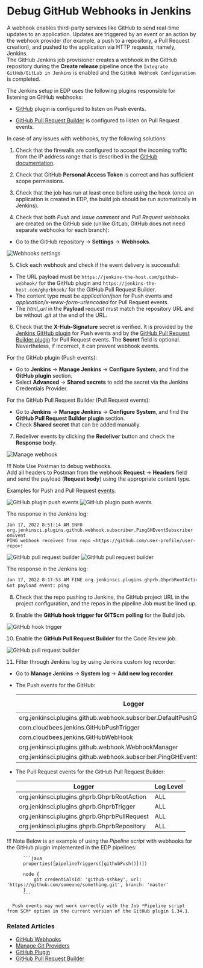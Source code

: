 # Debug GitHub Webhooks in Jenkins

A webhook enables third-party services like GitHub to send real-time updates to an application. Updates are triggered by an event or an action by the webhook provider (for example, a push to a repository, a Pull Request creation), and pushed to the application via HTTP requests, namely, Jenkins.<br />
The GitHub Jenkins job provisioner creates a webhook in the GitHub repository during the **Create release** pipeline once the `Integrate GitHub/GitLab in Jenkins` is enabled and the `GitHub Webhook Configuration` is completed.

The Jenkins setup in EDP uses the following plugins responsible for listening on GitHub webhooks:

* [GitHub](https://plugins.jenkins.io/github/) plugin is configured to listen on Push events.

* [GitHub Pull Request Builder](https://plugins.jenkins.io/ghprb/) is configured to listen on Pull Request events.

In case of any issues with webhooks, try the following solutions:

1. Check that the firewalls are configured to accept the incoming traffic from the IP address range that is described in the [GitHub documentation](https://docs.github.com/en/authentication/keeping-your-account-and-data-secure/about-githubs-ip-addresses).

2. Check that GitHub **Personal Access Token** is correct and has sufficient scope permissions.

3. Check that the job has run at least once before using the hook (once an application is created in EDP, the build job should be run automatically in Jenkins).

4. Check that both _Push_ and _issue comment_ and _Pull Request_ webhooks are created on the GitHub side (unlike GitLab, GitHub does not need separate webhooks for each branch):
  * Go to the GitHub repository -> **Settings** -> **Webhooks**.

  ![Webhooks settings](../assets/operator-guide/github-webhooks1.png "Webhooks settings")

5. Click each webhook and check if the event delivery is successful:
  * The URL payload must be `https://jenkins-the-host.com/github-webhook/` for the GitHub plugin and `https://jenkins-the-host.com/ghprbhook/` for the GitHub Pull Request Builder.
  * The content type must be *application/json* for Push events and *application/x-www-form-urlencoded* for Pull Request events.
  * The *html_url* in the **Payload** request must match the repository URL and be without *.git* at the end of the URL.

6. Check that the **X-Hub-Signature** secret is verified. It is provided by the [Jenkins GitHub plugin](https://plugins.jenkins.io/github/) for Push events and by the [GitHub Pull Request Builder plugin](https://plugins.jenkins.io/ghprb/) for Pull Request events. The **Secret** field is optional. Nevertheless, if incorrect, it can prevent webhook events.

  For the GitHub plugin (Push events):

  * Go to **Jenkins** -> **Manage Jenkins** -> **Configure System**, and find the **GitHub plugin** section.
  * Select **Advanced** -> **Shared secrets** to add the secret via the Jenkins Credentials Provider.

  For the GitHub Pull Request Builder (Pull Request events):

  * Go to **Jenkins** -> **Manage Jenkins** -> **Configure System**, and find the **GitHub Pull Request Builder plugin** section.
  * Check **Shared secret** that can be added manually.

7. Redeliver events by clicking the **Redeliver** button and check the **Response** body.

  ![Manage webhook](../assets/operator-guide/github-webhooks2.png "Manage webhook")

  !!! Note
      Use Postman to debug webhooks.<br />
      Add all headers to Postman from the webhook **Request** -> **Headers** field and send the payload (**Request body**) using the appropriate content type.<br />

  Examples for Push and Pull Request [events](https://docs.github.com/en/developers/webhooks-and-events/webhooks/webhook-events-and-payloads):

  ![GitHub plugin push events](../assets/operator-guide/github-webhooks-postman01.png "Postman push event payload headers")
  ![GitHub plugin push events](../assets/operator-guide/github-webhooks-postman1.png "GitHub plugin push events")

  The response in the Jenkins log:

  ```
  Jan 17, 2022 8:51:14 AM INFO org.jenkinsci.plugins.github.webhook.subscriber.PingGHEventSubscriber onEvent
  PING webhook received from repo <https://github.com/user-profile/user-repo>!
  ```

  ![GitHub pull request builder](../assets/operator-guide/github-webhooks-postman02.png "Postman pull request event payload headers")
  ![GitHub pull request builder](../assets/operator-guide/github-webhooks-postman2.png "GitHub pull request builder")

  The response in the Jenkins log:

  ```bash
  Jan 17, 2022 8:17:53 AM FINE org.jenkinsci.plugins.ghprb.GhprbRootAction
  Got payload event: ping
  ```

8. Check that the repo pushing to Jenkins, the GitHub project URL in the project configuration, and the repos in the pipeline Job must be lined up.

9. Enable the **GitHub hook trigger for GITScm polling** for the Build job.

  ![GitHub hook trigger](../assets/operator-guide/github-webhooks3.png "GitHub hook trigger")

10. Enable the **GitHub Pull Request Builder** for the Code Review job.

  ![GitHub pull request builder](../assets/operator-guide/github-webhooks4.png "GitHub pull request builder")

11. Filter through Jenkins log by using Jenkins custom log recorder:
  * Go to **Manage Jenkins** -> **System log** -> **Add new log recorder**.
  * The Push events for the GitHub:

    | Logger | Log Level |
    | ------ | --------- |
    | org.jenkinsci.plugins.github.webhook.subscriber.DefaultPushGHEventSubscriber | ALL |
    | com.cloudbees.jenkins.GitHubPushTrigger | ALL |
    | com.cloudbees.jenkins.GitHubWebHook | ALL |
    | org.jenkinsci.plugins.github.webhook.WebhookManager | ALL |
    | org.jenkinsci.plugins.github.webhook.subscriber.PingGHEventSubscriber | ALL |

  * The Pull Request events for the GitHub Pull Request Builder:

    | Logger | Log Level |
    | ------ | --------- |
    | org.jenkinsci.plugins.ghprb.GhprbRootAction | ALL |
    | org.jenkinsci.plugins.ghprb.GhprbTrigger | ALL |
    | org.jenkinsci.plugins.ghprb.GhprbPullRequest | ALL |
    | org.jenkinsci.plugins.ghprb.GhprbRepository | ALL |

  !!! Note
      Below is an example of using the *Pipeline script* with webhooks for the GitHub plugin implemented in the EDP pipelines:


          ```java
          properties([pipelineTriggers([githubPush()])])

          node {
              git credentialsId: 'github-sshkey', url: 'https://github.com/someone/something.git', branch: 'master'
          }
          ```

      Push events may not work correctly with the Job *Pipeline script from SCM* option in the current version of the GitHub plugin 1.34.1.

### Related Articles

* [GitHub Webhooks](https://docs.github.com/en/developers/webhooks-and-events/webhooks)
* [Manage Git Providers](../user-guide/add-git-server.md)
* [GitHub Plugin](https://plugins.jenkins.io/github/)
* [GitHub Pull Request Builder](https://plugins.jenkins.io/ghprb/)
